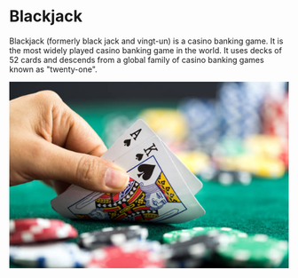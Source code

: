 # Blackjack

Blackjack (formerly black jack and vingt-un) is a casino banking game. It is the most widely played casino banking game in the world. It uses decks of 52 cards and descends from a global family of casino banking games known as "twenty-one".
<p align="center">
  <img src="istockphoto-903362472-612x612.jpg" alt="Blackjack"/>
</p>